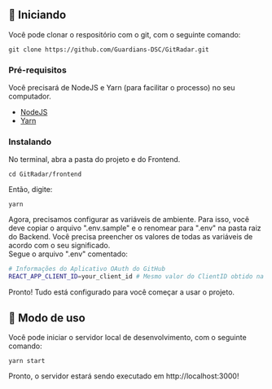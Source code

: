 ## 🏁 Iniciando

Você pode clonar o respositório com o git, com o seguinte comando:

```
git clone https://github.com/Guardians-DSC/GitRadar.git
```

### Pré-requisitos

Você precisará de NodeJS e Yarn (para facilitar o processo) no seu computador. <br>

- [NodeJS](https://nodejs.org/en/download/) <br>
- [Yarn](https://yarnpkg.com/getting-started/install)

### Instalando

No terminal, abra a pasta do projeto e do Frontend.

```
cd GitRadar/frontend
```

Então, digite:

```
yarn
```

Agora, precisamos configurar as variáveis de ambiente. Para isso, você deve copiar o arquivo ".env.sample" e
o renomear para ".env" na pasta raiz do Backend. Você precisa preencher os valores de todas as variáveis de acordo com o seu significado.
<br>
Segue o arquivo ".env" comentado:

```bash
# Informações do Aplicativo OAuth do GitHub
REACT_APP_CLIENT_ID=your_client_id # Mesmo valor do ClientID obtido na configuração do Backend, consulte o README do Backend.
```

Pronto! Tudo está configurado para você começar a usar o projeto.

## 🚀 Modo de uso

Você pode iniciar o servidor local de desenvolvimento, com o seguinte comando:

```
yarn start
```

Pronto, o servidor estará sendo executado em http://localhost:3000!
